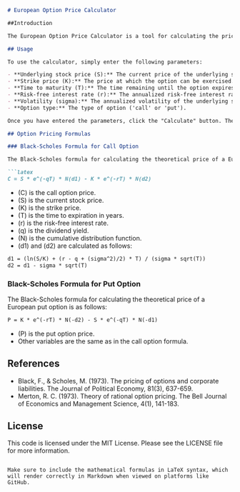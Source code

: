 

```markdown
# European Option Price Calculator

##Introduction

The European Option Price Calculator is a tool for calculating the prices of European call and put options using the Black-Scholes-Merton (BSM) model. It also calculates the Greeks (delta, gamma, vega, theta, and rho) for the specified option.

## Usage

To use the calculator, simply enter the following parameters:

- **Underlying stock price (S):** The current price of the underlying stock.
- **Strike price (K):** The price at which the option can be exercised.
- **Time to maturity (T):** The time remaining until the option expires, expressed in years.
- **Risk-free interest rate (r):** The annualized risk-free interest rate.
- **Volatility (sigma):** The annualized volatility of the underlying stock.
- **Option type:** The type of option ('call' or 'put').

Once you have entered the parameters, click the "Calculate" button. The calculator will then display the option price and Greeks.

## Option Pricing Formulas

### Black-Scholes Formula for Call Option

The Black-Scholes formula for calculating the theoretical price of a European call option is as follows:

```latex
C = S * e^(-qT) * N(d1) - K * e^(-rT) * N(d2)
```

- \(C\) is the call option price.
- \(S\) is the current stock price.
- \(K\) is the strike price.
- \(T\) is the time to expiration in years.
- \(r\) is the risk-free interest rate.
- \(q\) is the dividend yield.
- \(N\) is the cumulative distribution function.
- \(d1\) and \(d2\) are calculated as follows:

```latex
d1 = (ln(S/K) + (r - q + (sigma^2)/2) * T) / (sigma * sqrt(T))
d2 = d1 - sigma * sqrt(T)
```

### Black-Scholes Formula for Put Option

The Black-Scholes formula for calculating the theoretical price of a European put option is as follows:

```latex
P = K * e^(-rT) * N(-d2) - S * e^(-qT) * N(-d1)
```

- \(P\) is the put option price.
- Other variables are the same as in the call option formula.

## References

- Black, F., & Scholes, M. (1973). The pricing of options and corporate liabilities. The Journal of Political Economy, 81(3), 637-659.
- Merton, R. C. (1973). Theory of rational option pricing. The Bell Journal of Economics and Management Science, 4(1), 141-183.

## License

This code is licensed under the MIT License. Please see the LICENSE file for more information.
```

Make sure to include the mathematical formulas in LaTeX syntax, which will render correctly in Markdown when viewed on platforms like GitHub.
